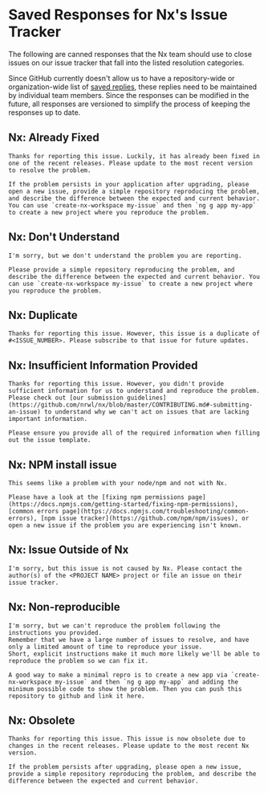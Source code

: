 # Saved Responses for Nx's Issue Tracker

The following are canned responses that the Nx team should use to close issues on our issue tracker that fall into the listed resolution categories.

Since GitHub currently doesn't allow us to have a repository-wide or organization-wide list of [saved replies](https://help.github.com/articles/working-with-saved-replies/), these replies need to be maintained by individual team members. Since the responses can be modified in the future, all responses are versioned to simplify the process of keeping the responses up to date.

## Nx: Already Fixed

```
Thanks for reporting this issue. Luckily, it has already been fixed in one of the recent releases. Please update to the most recent version to resolve the problem.

If the problem persists in your application after upgrading, please open a new issue, provide a simple repository reproducing the problem, and describe the difference between the expected and current behavior. You can use `create-nx-workspace my-issue` and then `ng g app my-app` to create a new project where you reproduce the problem.
```

## Nx: Don't Understand

```
I'm sorry, but we don't understand the problem you are reporting.

Please provide a simple repository reproducing the problem, and describe the difference between the expected and current behavior. You can use `create-nx-workspace my-issue` to create a new project where you reproduce the problem.
```

## Nx: Duplicate

```
Thanks for reporting this issue. However, this issue is a duplicate of #<ISSUE_NUMBER>. Please subscribe to that issue for future updates.
```

## Nx: Insufficient Information Provided

```
Thanks for reporting this issue. However, you didn't provide sufficient information for us to understand and reproduce the problem. Please check out [our submission guidelines](https://github.com/nrwl/nx/blob/master/CONTRIBUTING.md#-submitting-an-issue) to understand why we can't act on issues that are lacking important information.

Please ensure you provide all of the required information when filling out the issue template.
```

## Nx: NPM install issue

```
This seems like a problem with your node/npm and not with Nx.

Please have a look at the [fixing npm permissions page](https://docs.npmjs.com/getting-started/fixing-npm-permissions), [common errors page](https://docs.npmjs.com/troubleshooting/common-errors), [npm issue tracker](https://github.com/npm/npm/issues), or open a new issue if the problem you are experiencing isn't known.
```

## Nx: Issue Outside of Nx

```
I'm sorry, but this issue is not caused by Nx. Please contact the author(s) of the <PROJECT NAME> project or file an issue on their issue tracker.
```

## Nx: Non-reproducible

```
I'm sorry, but we can't reproduce the problem following the instructions you provided.
Remember that we have a large number of issues to resolve, and have only a limited amount of time to reproduce your issue.
Short, explicit instructions make it much more likely we'll be able to reproduce the problem so we can fix it.

A good way to make a minimal repro is to create a new app via `create-nx-workspace my-issue` and then `ng g app my-app` and adding the minimum possible code to show the problem. Then you can push this repository to github and link it here.
```

## Nx: Obsolete

```
Thanks for reporting this issue. This issue is now obsolete due to changes in the recent releases. Please update to the most recent Nx version.

If the problem persists after upgrading, please open a new issue, provide a simple repository reproducing the problem, and describe the difference between the expected and current behavior.
```
